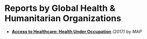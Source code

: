 # Reports by Global Health & Humanitarian Organizations

- [**Access to Healthcare: Health Under Occupation**](https://www.map.org.uk/downloads/health-under-occupation---map-report-2017.pdf) _(2017)_ by _MAP_

[comment]: <> (- [**Title Report**]&#40;link&#41; _&#40;Year&#41;_ by _Int. organization_)

[comment]: <> (- [**Title Report**]&#40;link&#41; _&#40;Year&#41;_ by _Int. organization_)